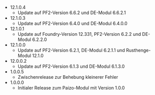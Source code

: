 - 12.1.0.4
    -  Update auf PF2-Version 6.6.2 und DE-Modul 6.6.2.1
- 12.1.0.3
    -  Update auf PF2-Version 6.4.0 und DE-Modul 6.4.0.0
- 12.1.0.1
    - Update auf Foundry-Version 12.331, PF2-Version 6.2.2 und DE-Modul 6.2.2.0
- 12.1.0.0
    - Update auf PF2-Version 6.2.1, DE-Modul 6.2.1.1 und Rusthenge-Modul 12.1.0
- 12.0.0.2
    - Update auf PF2-Version 6.1.3 und DE-Modul 6.1.3.0
- 1.0.0.5
    - Zwischenrelease zur Behebung kleinerer Fehler
- 1.0.0.0
    - Initialer Release zum Paizo-Modul mit Version 1.0.0
